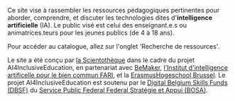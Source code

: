 
Ce site vise à rassembler les ressources pédagogiques pertinentes pour aborder, comprendre, et discuter les technologies dites d'**intelligence artificielle** (IA). Le public visé est celui des enseignant.e.s ou animatrices.teurs pour les jeunes publics (de 4 à 18 ans). 

Pour accéder au catalogue, allez sur l'onglet 'Recherche de ressources'.

Le site a été conçu par [la Scientothèque](https://www.lascientotheque.be/) dans le cadre du projet AI4InclusiveEducation, en partenariat avec [BeMaker](http://www.bemaker.eu/), [l'Institut d'intelligence artificelle pour le bien commun FARI](https://fari.brussels/), et la [ErasmusHogeschool Brussel](https://www.erasmushogeschool.be/nl). Le projet AI4InclusiveEducation est soutenu par le [Digital Belgium Skills Funds (DBSF)](https://dt.bosa.be/fr/dbsf2021) du [Service Public Federal Federal Stratégie et Appui (BOSA)](https://dt.bosa.be/fr). 
